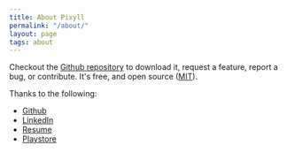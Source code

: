 ```yaml
---
title: About Pixyll
permalink: "/about/"
layout: page
tags: about
---
```




Checkout the [Github repository](https://github.com/johnotander/pixyll) to download it,
request a feature, report a bug, or contribute. It's free, and open source
([MIT](http://opensource.org/licenses/MIT)).

Thanks to the following:

* [Github](https://github.com/geniushkg)
* [LinkedIn](https://www.linkedin.com/in/geniushkg)
* [Resume](https://goo.gl/Jzm4eU)
* [Playstore](https://play.google.com/store/apps/developer?id=Infinite+Shiv+Technologies)
